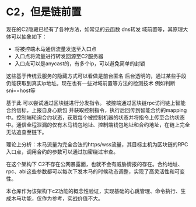 # C2，但是链前置

现在的C2隐藏已经有了各种方法，如常见的云函数 dns转发 域前置等，其原理大体可以抽象如下：

- 将被控端木马通信流量发送至入口点
- 入口点将流量进行转发回源至C2服务器
- 入口点可以是anycast的，有多个ip，可以避免简单的封锁

这些基于传统云服务的隐藏方式可以看做是前台匿名 后台透明的，通过某些手段仍能获取到真实ip地址。现在也有一些对域前置等方法的检测技术 例如判断sni==host等

基于此 可以尝试通过区块链进行分发指令。 被控端通过区块链rpc访问链上智能合约信标，上报自身心跳包 并获取控制指令，执行后回传到智能合约的mapping中。控制端轮询合约状态，获取每个被控制机器的状态并将指令上传至合约状态中。通信全程泄漏的仅有木马钱包地址、控制端钱包地址和合约地址，在链上完全无法追查至链下。

理论上分析：木马流量为完全合法的https/wss流量，其目标主机为区块链的RPC入口点，调用合约的参数可以通过加密绕过审查。

在这个架构下 C2不存在公网暴露面，也就不会有威胁情报的存在。合约地址、rpc、abi这些参数都可以每次下发木马的时候动态调整，实现了高灵活性和可变性。

本仓库作为该架构下c2功能的概念性验证，实现基础的心跳管理、命令执行、生成木马功能，仅作为参考，实战价值不大。
